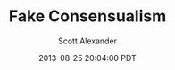 ---
layout: podcast
title: "Fake Consensualism"
author: Scott Alexander
description: https://slatestarcodex.com/2013/08/25/fake-consensualism/
date: 2013-08-25 20:04:00 PDT
length: 4035558
duration: 1009
guid: fake-consensualism
---